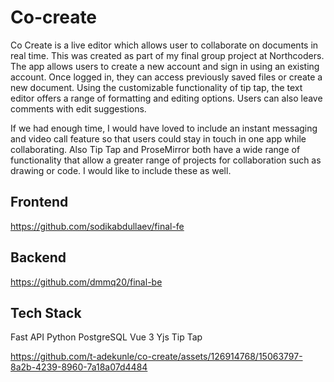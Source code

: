 # Co-create

Co Create is a live editor which allows user to collaborate on documents in real time. This was created as part of my final group project at Northcoders. The app allows users to create a new account and sign in using an existing account. Once logged in, they can access previously saved files or create a new document. Using the customizable functionality of tip tap, the text editor offers a range of formatting and editing options. Users can also leave comments with edit suggestions. 

If we had enough time, I would have loved to include an instant messaging and video call feature so that users could stay in touch in one app while collaborating. Also Tip Tap and ProseMirror both have a wide range of functionality that allow a greater range of projects for collaboration such as drawing or code. I would like to include these as well. 

## Frontend
https://github.com/sodikabdullaev/final-fe
## Backend
https://github.com/dmmq20/final-be

## Tech Stack

Fast API
Python
PostgreSQL
Vue 3
Yjs
Tip Tap 






https://github.com/t-adekunle/co-create/assets/126914768/15063797-8a2b-4239-8960-7a18a07d4484


